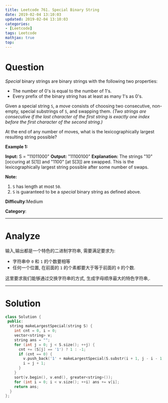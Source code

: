 ```yaml
---
title: Leetcode 761. Special Binary String
date: 2019-02-04 13:10:03
updated: 2019-02-04 13:10:03
categories: 
- [Leetcode]
tags: Leetcode
mathjax: true
top:
---
```


# Question

_Special_  binary strings are binary strings with the following two properties:

- The number of 0's is equal to the number of 1's.
- Every prefix of the binary string has at least as many 1's as 0's.

Given a special string  `S`, a  _move_  consists of choosing two consecutive, non-empty, special substrings of  `S`, and swapping them.  _(Two strings are consecutive if the last character of the first string is exactly one index before the first character of the second string.)_

At the end of any number of moves, what is the lexicographically largest resulting string possible?

**Example 1:**  

**Input:** S = "11011000"
**Output:** "11100100"
**Explanation:**
The strings "10" [occuring at S[1]] and "1100" [at S[3]] are swapped.
This is the lexicographically largest string possible after some number of swaps.

**Note:**

1. `S`  has length at most  `50`.
2. `S`  is guaranteed to be a  _special_  binary string as defined above.

**Difficulty**:Medium

**Category**:

<!-- more -->

------------

# Analyze

输入,输出都是一个特色的二进制字符串, 需要满足要求为:

* 字符串中 `0` 和 `1` 的个数要相等
* 任何一个位置, 在前面的 `1` 的个素都要大于等于前面的 `0` 的个数.

这里要求我们能够通过交换字符串的方式, 生成字母顺序最大的特色字符串,.

------------

# Solution

```cpp
class Solution {
 public:
  string makeLargestSpecial(string S) {
    int cnt = 0, i = 0;
    vector<string> v;
    string ans = "";
    for (int j = 0; j < S.size(); ++j) {
      cnt += (S[j] == '1') ? 1 : -1;
      if (cnt == 0) {
        v.push_back('1' + makeLargestSpecial(S.substr(i + 1, j - i - 1)) + '0');
        i = j + 1;
      }
    }
    sort(v.begin(), v.end(), greater<string>());
    for (int i = 0; i < v.size(); ++i) ans += v[i];
    return ans;
  }
};
```